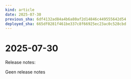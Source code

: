 ```yaml
---
kind: article
date: 2025-07-30
previous_sha: 6df4132ad84a4b6a80af2d14846c449555642d54
deployed_sha: 665df0281f461be337c8f66925ec23ac0c528cbd
---
```


# 2025-07-30

Release notes:

Geen release notes
